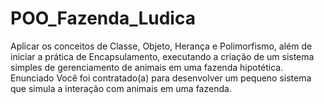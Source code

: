 # POO_Fazenda_Ludica


Aplicar os conceitos de Classe, Objeto, Herança e Polimorfismo, além de iniciar a prática de Encapsulamento, executando a criação de um sistema simples de gerenciamento de animais em uma fazenda hipotética. Enunciado Você foi contratado(a) para desenvolver um pequeno sistema que simula a interação com animais em uma fazenda.
